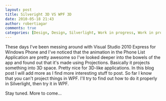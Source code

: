 ```yaml
---
layout: post
title: Silveright 3D VS WPF 3D
date: 2010-05-18 21:43
author: robertiagar
comments: true
categories: [Design, Design, Silverlight, Work in progress, Work in progress, WPF]
---
```

These days I've been messing around with Visual Studio 2010 Express for Windows Phone and I've noticed that the animation in the Phone List Application are pretty awesome so I've looked deeper into the bowels of the app and found out that it's made using Projections. Basically it projects something into 3D space. Pretty nice for 3D-like applications. In this blog post I will add more as I find more interesting stuff to post. So far I know that you can't project things in WPF. I'll try to find out how to do it properly in Silverlight, then try it in WPF.

Stay tuned. More to come…
